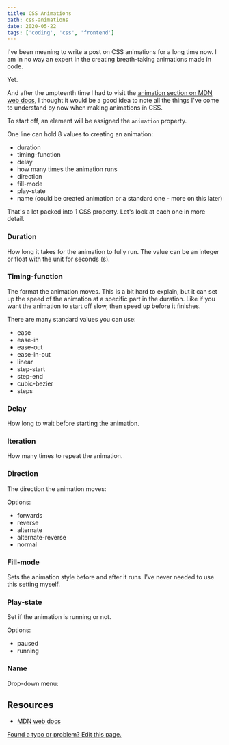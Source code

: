 ```yaml
---
title: CSS Animations
path: css-animations
date: 2020-05-22
tags: ['coding', 'css', 'frontend']
---
```


I've been meaning to write a post on CSS animations for a long time now. I am in no way an expert in the creating breath-taking animations made in code.

Yet.

And after the umpteenth time I had to visit the [animation section on MDN web docs](https://developer.mozilla.org/en-US/docs/Web/CSS/animation), I thought it would be a good idea to note all the things I've come to understand by now when making animations in CSS.

To start off, an element will be assigned the `animation` property.

One line can hold 8 values to creating an animation:

- duration
- timing-function
- delay
- how many times the animation runs
- direction
- fill-mode
- play-state
- name (could be created animation or a standard one - more on this later)

That's a lot packed into 1 CSS property. Let's look at each one in more detail.

### Duration

How long it takes for the animation to fully run. The value can be an integer or float with the unit for seconds (s).

### Timing-function

The format the animation moves. This is a bit hard to explain, but it can set up the speed of the animation at a specific part in the duration. Like if you want the animation to start off slow, then speed up before it finishes.

There are many standard values you can use:

- ease
- ease-in
- ease-out
- ease-in-out
- linear
- step-start
- step-end
- cubic-bezier
- steps

### Delay

How long to wait before starting the animation.

### Iteration

How many times to repeat the animation.

### Direction

The direction the animation moves:

Options:

- forwards
- reverse
- alternate
- alternate-reverse
- normal

### Fill-mode

Sets the animation style before and after it runs. I've never needed to use this setting myself.

### Play-state

Set if the animation is running or not.

Options:

- paused
- running

### Name



Drop-down menu:


## Resources

- [MDN web docs](https://developer.mozilla.org/en-US/docs/Web/CSS/animation)





[Found a typo or problem? Edit this page.](https://github.com/Dana94/website/blob/master/blog/)
